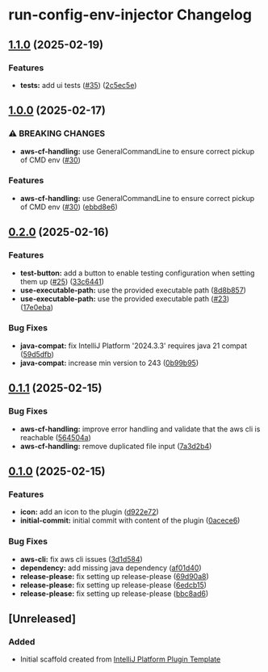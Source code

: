 <!-- Keep a Changelog guide -> https://keepachangelog.com -->

# run-config-env-injector Changelog

## [1.1.0](https://github.com/mpecan/run-config-env-injector/compare/v1.0.0...v1.1.0) (2025-02-19)


### Features

* **tests:** add ui tests ([#35](https://github.com/mpecan/run-config-env-injector/issues/35)) ([2c5ec5e](https://github.com/mpecan/run-config-env-injector/commit/2c5ec5e69cf6a62b64d773e57d0dd35636a62137))

## [1.0.0](https://github.com/mpecan/run-config-env-injector/compare/v0.2.0...v1.0.0) (2025-02-17)


### ⚠ BREAKING CHANGES

* **aws-cf-handling:** use GeneralCommandLine to ensure correct pickup of CMD env ([#30](https://github.com/mpecan/run-config-env-injector/issues/30))

### Features

* **aws-cf-handling:** use GeneralCommandLine to ensure correct pickup of CMD env ([#30](https://github.com/mpecan/run-config-env-injector/issues/30)) ([ebbd8e6](https://github.com/mpecan/run-config-env-injector/commit/ebbd8e63f70d348f62647d085d4b89aa3d85a90d))

## [0.2.0](https://github.com/mpecan/run-config-env-injector/compare/v0.1.1...v0.2.0) (2025-02-16)


### Features

* **test-button:** add a button to enable testing configuration when setting them up ([#25](https://github.com/mpecan/run-config-env-injector/issues/25)) ([33c6441](https://github.com/mpecan/run-config-env-injector/commit/33c6441ed038cf4aa7944dc07c33dc3cf90e8195))
* **use-executable-path:** use the provided executable path ([8d8b857](https://github.com/mpecan/run-config-env-injector/commit/8d8b857a9fb2edc9cf278b916ed88bb424bee11a))
* **use-executable-path:** use the provided executable path ([#23](https://github.com/mpecan/run-config-env-injector/issues/23)) ([17e0eba](https://github.com/mpecan/run-config-env-injector/commit/17e0ebafbbc88af412ebc30a4987123a9f611b93))


### Bug Fixes

* **java-compat:** fix IntelliJ Platform '2024.3.3' requires java 21 compat ([59d5dfb](https://github.com/mpecan/run-config-env-injector/commit/59d5dfba3d223c8b4059f4b65b09d06b2daaca5b))
* **java-compat:** increase min version to 243 ([0b99b95](https://github.com/mpecan/run-config-env-injector/commit/0b99b95966f18f01df501144df674302ccd86d4d))

## [0.1.1](https://github.com/mpecan/run-config-env-injector/compare/v0.1.0...v0.1.1) (2025-02-15)


### Bug Fixes

* **aws-cf-handling:** improve error handling and validate that the aws cli is reachable ([564504a](https://github.com/mpecan/run-config-env-injector/commit/564504ac7493cdce3d877c99cbb2785c08b1d2ed))
* **aws-cf-handling:** remove duplicated file input ([7a3d2b4](https://github.com/mpecan/run-config-env-injector/commit/7a3d2b43f67499ce3b24247277051280b445ee5c))

## [0.1.0](https://github.com/mpecan/run-config-env-injector/compare/v0.0.1...v0.1.0) (2025-02-15)


### Features

* **icon:** add an icon to the plugin ([d922e72](https://github.com/mpecan/run-config-env-injector/commit/d922e725145fdd1b1eb7cca4a4827ee8ad2c2bdf))
* **initial-commit:** initial commit with content of the plugin ([0acece6](https://github.com/mpecan/run-config-env-injector/commit/0acece6e963b64cbf2b1389b4a41c36b0ea7ee8e))


### Bug Fixes

* **aws-cli:** fix aws cli issues ([3d1d584](https://github.com/mpecan/run-config-env-injector/commit/3d1d58492383583127b25fc17f3a21dc4cf805e7))
* **dependency:** add missing java dependency ([af01d40](https://github.com/mpecan/run-config-env-injector/commit/af01d404b723c221603c8b4a2a5f73054852ce5b))
* **release-please:** fix setting up release-please ([69d90a8](https://github.com/mpecan/run-config-env-injector/commit/69d90a881fada5624630a8fd8817c322edae332a))
* **release-please:** fix setting up release-please ([6edcb15](https://github.com/mpecan/run-config-env-injector/commit/6edcb15436bd6c662e07d7209c454a186fc2a56c))
* **release-please:** fix setting up release-please ([bbc8ad6](https://github.com/mpecan/run-config-env-injector/commit/bbc8ad677de5597ddd88700800be0f68ed3e9106))

## [Unreleased]
### Added
- Initial scaffold created from [IntelliJ Platform Plugin Template](https://github.com/JetBrains/intellij-platform-plugin-template)
